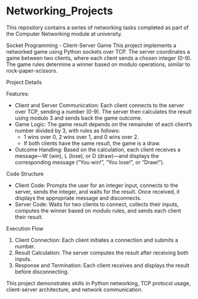 # Networking_Projects
This repository contains a series of networking tasks completed as part of the Computer Networking module at university.

Socket Programming - Client-Server Game
This project implements a networked game using Python sockets over TCP. The server coordinates a game between two clients, where each client sends a chosen integer (0-9).
The game rules determine a winner based on modulo operations, similar to rock-paper-scissors.

Project Details

Features: 
- Client and Server Communication: Each client connects to the server over TCP, sending a number (0-9).
  The server then calculates the result using modulo 3 and sends back the game outcome.
- Game Logic: The game result depends on the remainder of each client’s number divided by 3, with rules as follows:
  - 1 wins over 0, 2 wins over 1, and 0 wins over 2.
  - If both clients have the same result, the game is a draw.
- Outcome Handling: Based on the calculation, each client receives a message—W (win), L (lose), or D (draw)—and displays the corresponding
  message (“You win!”, “You lose!”, or “Draw!”).

Code Structure
- Client Code: Prompts the user for an integer input, connects to the server, sends the integer, and waits for the result.
  Once received, it displays the appropriate message and disconnects.
- Server Code: Waits for two clients to connect, collects their inputs, computes the winner based on modulo rules, and sends
  each client their result.

Execution Flow
1. Client Connection: Each client initiates a connection and submits a number.
2. Result Calculation: The server computes the result after receiving both inputs.
3. Response and Termination: Each client receives and displays the result before disconnecting.

This project demonstrates skills in Python networking, TCP protocol usage, client-server architecture, and network communication.


